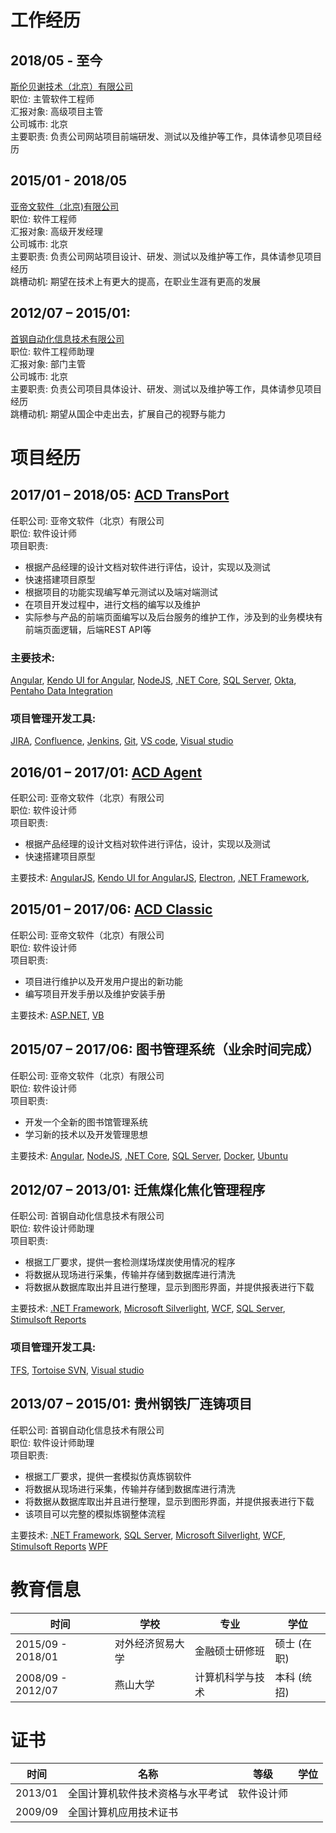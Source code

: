 # 工作经历

## 2018/05 - 至今
[斯伦贝谢技术（北京）有限公司](http://www.cn.slb.com/)  
职位: 主管软件工程师  
汇报对象: 高级项目主管  
公司城市: 北京  
主要职责: 
负责公司网站项目前端研发、测试以及维护等工作，具体请参见项目经历 

## 2015/01 - 2018/05
[亚帝文软件（北京)有限公司](https://www.advent.com/)  
职位: 软件工程师  
汇报对象: 高级开发经理  
公司城市: 北京  
主要职责: 
负责公司网站项目设计、研发、测试以及维护等工作，具体请参见项目经历  
跳槽动机: 
期望在技术上有更大的提高，在职业生涯有更高的发展

## 2012/07 – 2015/01: 
[首钢自动化信息技术有限公司](http://www.shougang.com.cn/sgweb/html/cszhfws/20170323/745.html)  
职位: 软件工程师助理  
汇报对象: 部门主管  
公司城市: 北京  
主要职责: 
负责公司项目具体设计、研发、测试以及维护等工作，具体请参见项目经历  
跳槽动机: 
期望从国企中走出去，扩展自己的视野与能力

# 项目经历

## 2017/01 – 2018/05:  [ACD TransPort](https://www.advent.com/advent-custodial-data/)
任职公司: 亚帝文软件（北京）有限公司  
职位: 软件设计师  
项目职责: 
- 根据产品经理的设计文档对软件进行评估，设计，实现以及测试
- 快速搭建项目原型
- 根据项目的功能实现编写单元测试以及端对端测试
- 在项目开发过程中，进行文档的编写以及维护
- 实际参与产品的前端页面编写以及后台服务的维护工作，涉及到的业务模块有前端页面逻辑，后端REST API等
### 主要技术: 
[Angular](https://angular.io/),
[Kendo UI for Angular](https://www.telerik.com/kendo-angular-ui), 
[NodeJS](https://nodejs.org/en/), 
[.NET Core](https://docs.microsoft.com/zh-cn/dotnet/core/), 
[SQL Server](https://www.microsoft.com/en-us/sql-server/sql-server-2017), 
[Okta](https://www.okta.com/), 
[Pentaho Data Integration](https://www.hitachivantara.com/go/pentaho.html)

### 项目管理开发工具:
[JIRA](https://www.atlassian.com/software/jira), 
[Confluence](https://www.atlassian.com/software/confluence), 
[Jenkins](https://jenkins.io/), 
[Git](https://git-scm.com/), 
[VS code](https://code.visualstudio.com/), 
[Visual studio](https://visualstudio.microsoft.com)

## 2016/01 – 2017/01:  [ACD Agent](https://www.advent.com/advent-custodial-data/)
任职公司: 亚帝文软件（北京）有限公司  
职位: 软件设计师  
项目职责: 
- 根据产品经理的设计文档对软件进行评估，设计，实现以及测试
- 快速搭建项目原型

主要技术:
[AngularJS](https://angularjs.org/), 
[Kendo UI for AngularJS](https://www.telerik.com/kendo-angular-ui), 
[Electron](https://electronjs.org/), 
[.NET Framework](https://docs.microsoft.com/zh-cn/dotnet/standard/), 

## 2015/01 – 2017/06: [ACD Classic](https://www.advent.com/advent-custodial-data/)
任职公司: 亚帝文软件（北京）有限公司  
职位: 软件设计师  
项目职责: 
- 项目进行维护以及开发用户提出的新功能
- 编写项目开发手册以及维护安装手册

主要技术: 
[ASP.NET](https://dotnet.microsoft.com/apps/aspnet), 
[VB](https://docs.microsoft.com/en-us/dotnet/visual-basic/)

## 2015/07 – 2017/06: 图书管理系统（业余时间完成）
任职公司: 亚帝文软件（北京）有限公司  
职位: 软件设计师  
项目职责: 
- 开发一个全新的图书馆管理系统
- 学习新的技术以及开发管理思想

主要技术: 
[Angular](https://angular.io/), 
[NodeJS](https://nodejs.org/en/), 
[.NET Core](https://docs.microsoft.com/zh-cn/dotnet/core/), 
[SQL Server](https://www.microsoft.com/en-us/sql-server/sql-server-2017), 
[Docker](https://www.docker.com/), 
[Ubuntu](https://www.ubuntu.com/index_kylin)

## 2012/07 – 2013/01: 迁焦煤化焦化管理程序 
任职公司: 首钢自动化信息技术有限公司  
职位: 软件设计师助理  
项目职责: 
- 根据工厂要求，提供一套检测煤场煤炭使用情况的程序
- 将数据从现场进行采集，传输并存储到数据库进行清洗
- 将数据从数据库取出并且进行整理，显示到图形界面，并提供报表进行下载

主要技术:
[.NET Framework](https://docs.microsoft.com/zh-cn/dotnet/standard/), 
[Microsoft Silverlight](https://www.microsoft.com/silverlight/), 
[WCF](https://docs.microsoft.com/en-us/dotnet/framework/wcf/), 
[SQL Server](https://www.microsoft.com/en-us/sql-server/sql-server-2017), 
[Stimulsoft Reports](https://www.stimulsoft.com/en)

### 项目管理开发工具:
[TFS](https://visualstudio.microsoft.com/zh-hans/tfs/), 
[Tortoise SVN](https://tortoisesvn.net/), 
[Visual studio](https://visualstudio.microsoft.com)

## 2013/07 – 2015/01: 贵州钢铁厂连铸项目
任职公司: 首钢自动化信息技术有限公司  
职位: 软件设计师助理  
项目职责: 
- 根据工厂要求，提供一套模拟仿真炼钢软件
- 将数据从现场进行采集，传输并存储到数据库进行清洗
- 将数据从数据库取出并且进行整理，显示到图形界面，并提供报表进行下载
- 该项目可以完整的模拟炼钢整体流程

主要技术: 
[.NET Framework](https://docs.microsoft.com/zh-cn/dotnet/standard/), 
[SQL Server](https://www.microsoft.com/en-us/sql-server/sql-server-2017),
[Microsoft Silverlight](https://www.microsoft.com/silverlight/),
[WCF](https://docs.microsoft.com/en-us/dotnet/framework/wcf/),
[Stimulsoft Reports](https://www.stimulsoft.com/en)
[WPF](https://docs.microsoft.com/en-us/dotnet/framework/wpf/getting-started/)

# 教育信息

| 时间              | 学校             | 专业             | 学位        |
| ----------------- | ---------------- | ---------------- | ----------- |
| 2015/09 - 2018/01 | 对外经济贸易大学 | 金融硕士研修班   | 硕士 (在职) |
| 2008/09 - 2012/07 | 燕山大学         | 计算机科学与技术 | 本科 (统招) |
          
	             

# 证书

| 时间    | 名称                             | 等级       | 学位 |
| ------- | -------------------------------- | ---------- | ---- |
| 2013/01 | 全国计算机软件技术资格与水平考试 | 软件设计师 |
| 2009/09 | 全国计算机应用技术证书           |            |
